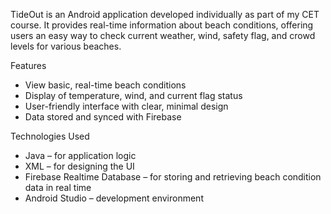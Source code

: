 TideOut is an Android application developed individually as part of my CET course. It provides real-time information about beach conditions, offering users an easy way to check current weather, wind, safety flag, and crowd levels for various beaches.

Features
- View basic, real-time beach conditions
- Display of temperature, wind, and current flag status
- User-friendly interface with clear, minimal design
- Data stored and synced with Firebase

Technologies Used
- Java – for application logic  
- XML – for designing the UI  
- Firebase Realtime Database – for storing and retrieving beach condition data in real time  
- Android Studio – development environment

